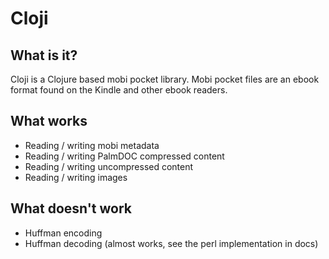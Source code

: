# Cloji

## What is it?

Cloji is a Clojure based mobi pocket library. Mobi pocket files are an ebook format found on the Kindle and other ebook readers.

## What works

- Reading / writing mobi metadata
- Reading / writing PalmDOC compressed content
- Reading / writing uncompressed content
- Reading / writing images

## What doesn't work

- Huffman encoding
- Huffman decoding (almost works, see the perl implementation in docs)
